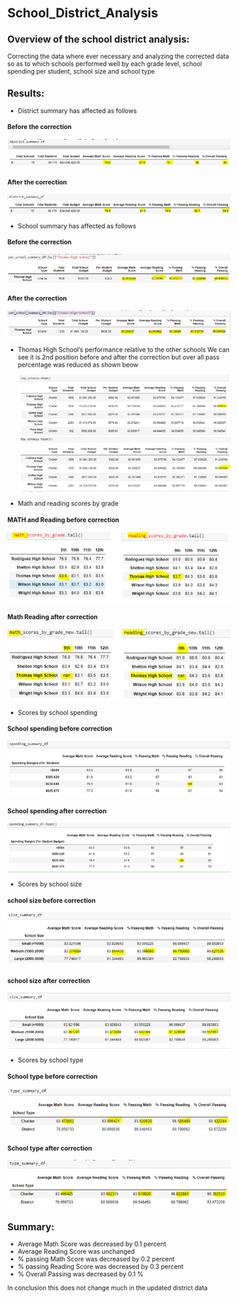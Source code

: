 # School_District_Analysis
## Overview of the school district analysis: 

Correcting the data where ever necessary and analyzing the corrected data so as to which schools performed well by each grade level, school spending per student, school size and school type

## Results:

 - District summary has affected as follows

#### Before the correction

![do](https://github.com/maddalisushmitha/School_District_Analysis/blob/main/images%20for%20readme/District_summary_old.png)

#### After the correction

![dn](https://github.com/maddalisushmitha/School_District_Analysis/blob/main/images%20for%20readme/District_summary_new.png)

 - School summary has affected as follows

#### Before the correction

![so](https://github.com/maddalisushmitha/School_District_Analysis/blob/main/images%20for%20readme/school_summary_old.png)

#### After the correction

![sn](https://github.com/maddalisushmitha/School_District_Analysis/blob/main/images%20for%20readme/school_summary_new.png)

- Thomas High School’s performance relative to the other schools
  We can see it is 2nd position before and after the correction but over all pass percentage was reduced as shown beow
  
  ![THSP](https://github.com/maddalisushmitha/School_District_Analysis/blob/main/images%20for%20readme/THS_Performance.png)
  
 - Math and reading scores by grade
 
 #### MATH and Reading before correction
 
 ![m](https://github.com/maddalisushmitha/School_District_Analysis/blob/main/images%20for%20readme/Grades_old.png)
 
 #### Math Reading after correction
 
 ![R](https://github.com/maddalisushmitha/School_District_Analysis/blob/main/images%20for%20readme/Grades_new.png)
 
 - Scores by school spending
 
 #### School spending before correction
 
 ![sb](https://github.com/maddalisushmitha/School_District_Analysis/blob/main/images%20for%20readme/school_spending_old.png)
 
 #### School spending after correction
 
 ![sa](https://github.com/maddalisushmitha/School_District_Analysis/blob/main/images%20for%20readme/school_spending_new.png)
 
 - Scores by school size
 
 #### school size before correction
 
 ![sb](https://github.com/maddalisushmitha/School_District_Analysis/blob/main/images%20for%20readme/school_size_old.png)
 
  #### school size after correction
  
  ![sa](https://github.com/maddalisushmitha/School_District_Analysis/blob/main/images%20for%20readme/school_size_new.png)
  
  - Scores by school type
  
  #### School type before correction
  
  ![sa](https://github.com/maddalisushmitha/School_District_Analysis/blob/main/images%20for%20readme/school_type_old.png)
  
  #### School type after correction
  
  ![sb](https://github.com/maddalisushmitha/School_District_Analysis/blob/main/images%20for%20readme/school_type_new.png)
  
  
  ## Summary:
  
- Average Math Score was decreased by 0.1 percent
- Average Reading Score was unchanged
- % passing Math Score was decreased by 0.2 percent
- % passing Reading Score was decreased by 0.3 percent
- % Overall Passing was decreased by 0.1 %

In conclusion this does not change much in the updated district data 
 
